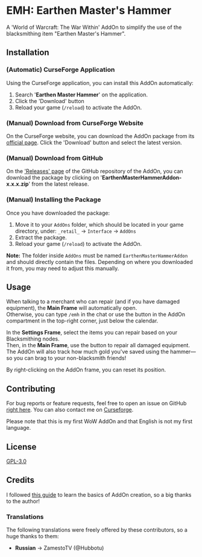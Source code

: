 # EMH: Earthen Master's Hammer

A 'World of Warcraft: The War Within' AddOn to simplify the use of the blacksmithing item "Earthen Master's Hammer".

## Installation

### (Automatic) CurseForge Application

Using the CurseForge application, you can install this AddOn automatically:

1. Search '**Earthen Master Hammer**' on the application.
2. Click the 'Download' button
3. Reload your game (`/reload`) to activate the AddOn.

### (Manual) Download from CurseForge Website

On the CurseForge website, you can download the AddOn package from its [official page](https://www.curseforge.com/wow/addons/emh). Click the 'Download' button and select the latest version.

### (Manual) Download from GitHub

On the ['Releases' page](https://github.com/Iryonis/EarthenMasterHammerAddon/releases) of the GitHub repository of the AddOn, you can download the package by clicking on '**EarthenMasterHammerAddon-x.x.x.zip**' from the latest release.

### (Manual) Installing the Package

Once you have downloaded the package:

1. Move it to your `AddOns` folder, which should be located in your game directory, under:
   `_retail_` → `Interface` → `AddOns`
2. Extract the package.
3. Reload your game (`/reload`) to activate the AddOn.

**Note:** The folder inside `AddOns` must be named `EarthenMasterHammerAddon` and should directly contain the files. Depending on where you downloaded it from, you may need to adjust this manually.

## Usage

When talking to a merchant who can repair (and if you have damaged equipment), the **Main Frame** will automatically open.  
Otherwise, you can type `/emh` in the chat or use the button in the AddOn compartment in the top-right corner, just below the calendar.

In the **Settings Frame**, select the items you can repair based on your Blacksmithing nodes.  
Then, in the **Main Frame**, use the button to repair all damaged equipment. The AddOn will also track how much gold you've saved using the hammer—so you can brag to your non-blacksmith friends!

By right-clicking on the AddOn frame, you can reset its position.

## Contributing

For bug reports or feature requests, feel free to open an issue on GitHub [right here](https://github.com/Iryonis/EarthenMasterHammerAddon/issues).
You can also contact me on [Curseforge](https://legacy.curseforge.com/private-messages).

Please note that this is my first WoW AddOn and that English is not my first language.

## License

[GPL-3.0](LICENSE)

## Credits

I followed [this guide](https://www.reddit.com/r/wowaddondev/comments/1cc2pia/creating_a_wow_addon_part_1_a_fresh_start/?rdt=36019) to learn the basics of AddOn creation, so a big thanks to the author!

### Translations

The following translations were freely offered by these contributors, so a huge thanks to them:

- **Russian** -> ZamestoTV (@Hubbotu)
